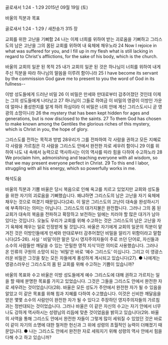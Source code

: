 골로새서 1:24 - 1:29 
2015년 09월 19일 (토)

바울의 직분과 목표



골로새서 1:24 - 1:29 / 새찬송가 315 장


교회를 위한 고난을 기뻐함
24 나는 이제 너희를 위하여 받는 괴로움을 기뻐하고 그리스도의 남은 고난을 그의 몸된 교회를 위하여 내 육체에 채우노라
24 Now I rejoice in what was suffered for you, and I fill up in my flesh what is still lacking in regard to Christ's afflictions, for the sake of his body, which is the church. 

바울의 교회의 일꾼 된 목적
25 내가 교회의 일꾼 된 것은 하나님이 너희를 위하여 내게 주신 직분을 따라 하나님의 말씀을 이루려 함이니라
25 I have become its servant by the commission God gave me to present to you the word of God in its fullness-- 

이방 성도들에게 드러난 비밀
26 이 비밀은 만세와 만대로부터 감추어졌던 것인데 이제는 그의 성도들에게 나타났고 27 하나님이 그들로 하여금 이 비밀의 영광이 이방인 가운데 얼마나 풍성한지를 알게 하려 하심이라 이 비밀은 너희 안에 계신 그리스도시니 곧 영광의 소망이니라
26 the mystery that has been kept hidden for ages and generations, but is now disclosed to the saints. 27 To them God has chosen to make known among the Gentiles the glorious riches of this mystery, which is Christ in you, the hope of glory. 

그리스도를 전하는 목적과 방법
28우리가 그를 전파하여 각 사람을 권하고 모든 지혜로 각 사람을 가르침은 각 사람을 그리스도 안에서 완전한 자로 세우려 함이니 29 이를 위하여 나도 내 속에서 능력으로 역사하시는 이의 역사를 따라 힘을 다하여 수고하노라
28 We proclaim him, admonishing and teaching everyone with all wisdom, so that we may present everyone perfect in Christ. 29 To this end I labor, struggling with all his energy, which so powerfully works in me.

해석도움





바울의 직분과 기쁨 
바울은 당시 복음으로 인해 옥고를 치르고 있었지만 교회와 성도들을 위한 자기의 괴로움을 기뻐했습니다. 왜냐하면 그리스도의 남은 고난을 자기 육체에 채우는 것으로 여겼기 때문입니다(24). 이 말은 그리스도의 고난이 대속을 완성하시기에 부족하다는 의미는 아닙니다. 그리스도의 대가지불은 완전합니다. 그러나 그의 몸 된 교회가 대속의 복음을 전파하고 확장하고 보전하는 일에는 치러야 할 많은 대가가 남아있다는 것입니다. 오늘도 우리가 교회를 위해 수고하는 것은 그리스도의 남은 고난을 자기 육체에 채우는 일로 인정받게 될 것입니다. 바울은 자기에게 교회의 일꾼의 직분이 맡겨진 것은 이방인들에게 만세와 만대로부터 감추어졌던 비밀을 알리기 위함이라고 말합니다(25-26). 사실 ‘ 비밀’이란 말은 당시 영지주의자들이 주로 쓰던 단어로, 자신들과 소수의 사람들만 깨달을 수 있는 ‘은밀한 영적 지식’이란 의미로 사용했습니다. 그러나 온 인류의 구원의 소망이 되는 ‘비밀’은 바로 ‘예수 그리스도’ 이십니다. 그리고 이 영광스러운 비밀은 그것을 찾는 모든 자들에게 풍성하게 계시되고 있습니다(27).
● 나에게는 영광스러우신 그리스도의 몸 된 교회를 위해 수고하는 기쁨이 있습니까?

바울의 목표와 수고 
바울은 이방 성도들에게 예수 그리스도에 대해 권하고 가르치는 일을 할 때에 분명한 목표를 가지고 있었습니다. 그것은 그들을 그리스도 안에서 완전한 자로 세우려는 것이었습니다(28). 바울은 모든 성도가 주안에서 완전한 자가 될 수 있음을 알았고 이 같은 목표를 위해 힘과 지혜를 다하여 수고했습니다. 이것은 신비한 깨달음을 얻은 몇몇 소수의 사람만이 완전한 자가 될 수 있다고 주장하던 영지주의자들의 가르침과는 정반대되는 것이었습니다. 그러나 바울은 이 같은 자신의 수고는 자기 안에서 너무나도 강하게 역사하시는 성령님의 리듬에 맞춘 것이었음을 밝히고 있습니다(29). 바울의 사역을 통해 그리스도 안에서 완전한 자들이 그렇게 많이 세워질 수 있었던 것은 바로 이 같이 자기의 소명에 대한 철저한 헌신과 그 위에 성령의 초월적인 능력이 더해졌기 때문입니다.
● 나는 그리스도 안에서 완전한 자로 세워지기 위해 성령의 역사 안에서 힘을 다해 수고
하고 있습니까?